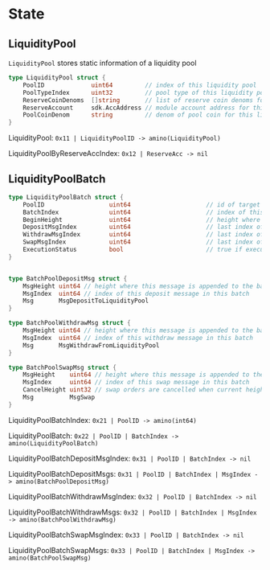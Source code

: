 <!--
order: 2
-->

# State

## LiquidityPool

`LiquidityPool` stores static information of a liquidity pool

```go
type LiquidityPool struct {
	PoolID             uint64         // index of this liquidity pool
	PoolTypeIndex      uint32         // pool type of this liquidity pool
	ReserveCoinDenoms  []string       // list of reserve coin denoms for this liquidity pool
	ReserveAccount     sdk.AccAddress // module account address for this liquidity pool to store reserve coins
	PoolCoinDenom      string         // denom of pool coin for this liquidity pool
}
```

LiquidityPool: `0x11 | LiquidityPoolID -> amino(LiquidityPool)`

LiquidityPoolByReserveAccIndex: `0x12 | ReserveAcc -> nil`


## LiquidityPoolBatch

```go
type LiquidityPoolBatch struct {
	PoolID                  uint64                     // id of target liquidity pool
	BatchIndex              uint64                     // index of this batch
	BeginHeight             uint64                     // height where this batch is begun
	DepositMsgIndex         uint64                     // last index of BatchPoolDepositMsgs	
	WithdrawMsgIndex        uint64                     // last index of BatchPoolWithdrawMsgs	
	SwapMsgIndex            uint64                     // last index of BatchPoolSwapMsgs	
	ExecutionStatus         bool                       // true if executed, false if not executed yet
}


type BatchPoolDepositMsg struct {
	MsgHeight uint64 // height where this message is appended to the batch
	MsgIndex  uint64 // index of this deposit message in this batch
	Msg       MsgDepositToLiquidityPool
}

type BatchPoolWithdrawMsg struct {
	MsgHeight uint64 // height where this message is appended to the batch
	MsgIndex  uint64 // index of this withdraw message in this batch
	Msg       MsgWithdrawFromLiquidityPool
}

type BatchPoolSwapMsg struct {
	MsgHeight    uint64 // height where this message is appended to the batch
	MsgIndex     uint64 // index of this swap message in this batch
	CancelHeight uint32 // swap orders are cancelled when current height is equal or higher than CancelHeight
	Msg          MsgSwap
}

```

LiquidityPoolBatchIndex: `0x21 | PoolID -> amino(int64)`

LiquidityPoolBatch: `0x22 | PoolID | BatchIndex -> amino(LiquidityPoolBatch)`

LiquidityPoolBatchDepositMsgIndex: `0x31 | PoolID | BatchIndex -> nil`

LiquidityPoolBatchDepositMsgs: `0x31 | PoolID | BatchIndex | MsgIndex -> amino(BatchPoolDepositMsg)`

LiquidityPoolBatchWithdrawMsgIndex: `0x32 | PoolID | BatchIndex -> nil`

LiquidityPoolBatchWithdrawMsgs: `0x32 | PoolID | BatchIndex | MsgIndex -> amino(BatchPoolWithdrawMsg)`

LiquidityPoolBatchSwapMsgIndex: `0x33 | PoolID | BatchIndex -> nil`

LiquidityPoolBatchSwapMsgs: `0x33 | PoolID | BatchIndex | MsgIndex -> amino(BatchPoolSwapMsg)`
